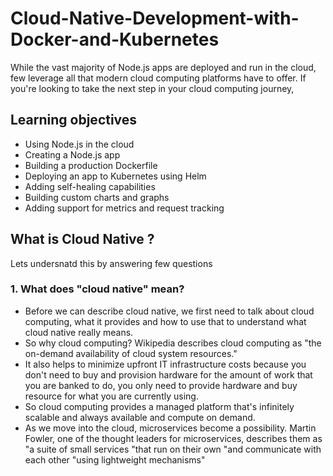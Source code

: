 # Cloud-Native-Development-with-Docker-and-Kubernetes

While the vast majority of Node.js apps are deployed and run in the cloud, few leverage all that modern cloud computing platforms have to offer. If you're looking to take the next step in your cloud computing journey,

## Learning objectives

- Using Node.js in the cloud
- Creating a Node.js app
- Building a production Dockerfile
- Deploying an app to Kubernetes using Helm
- Adding self-healing capabilities
- Building custom charts and graphs
- Adding support for metrics and request tracking

## What is Cloud Native ?

Lets undersnatd this by answering few questions

### 1. What does "cloud native" mean?

- Before we can describe cloud native, we first need to talk about cloud computing, what it provides and how to use that to understand what cloud native really means.
- So why cloud computing? Wikipedia describes cloud computing as "the on-demand availability of cloud system resources."
- It also helps to minimize upfront IT infrastructure costs because you don't need to buy and provision hardware for the amount of work that you are banked to do, you only need to provide hardware and buy resource for what you are currently using.
- So cloud computing provides a managed platform that's infinitely scalable and always available and compute on demand.
- As we move into the cloud, microservices become a possibility. Martin Fowler, one of the thought leaders for microservices, describes them as "a suite of small services "that run on their own "and communicate with each other "using lightweight mechanisms"
